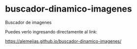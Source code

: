 # buscador-dinamico-imagenes
Buscador de imagenes

Puedes verlo ingresando directamente al link:

https://alemejias.github.io/buscador-dinamico-imagenes/
